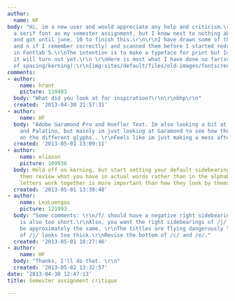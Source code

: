 ```yaml
---
author:
  name: HF
body: "Hi, im a new user and would appreciate any help and criticism.\r\nIm making
  a serif font as my semester assignment, but I know next to nothing about typedesign
  and got until june. 10 to finish this.\r\n\r\nI have drawn some of the letters(o,a,b,g
  and n if I remember correctly) and scanned them before I started redrawing them
  in Fontlab 5.\r\nThe intention is to make a typeface for print but Im not sure how
  it will turn out yet.\r\n \r\nHere is most what I have done so far(sorry for lack
  of spacing/kerning):\r\n[img:sites/default/files/old-images/fontscreen_5964.jpg]"
comments:
- author:
    name: hrant
    picture: 110403
  body: "What did you look at for inspiration?\r\n\r\nhhp\r\n"
  created: '2013-04-30 21:57:31'
- author:
    name: HF
  body: "Adobe Garamond Pro and Hoefler Text. Im also looking a bit at Times New Roman
    and Palatino, but mainly im just looking at Garamond to see how the shapes are
    on the different glyphs.. \r\nFeels like im just making a mess after writing this..\r\n\r\n"
  created: '2013-05-01 13:09:11'
- author:
    name: eliason
    picture: 109936
  body: Hold off on kerning, but start setting your default sidebearings now. And
    then review what you have in actual words rather than in the alphabet. How the
    letters work together is more important than how they look by themselves.
  created: '2013-05-01 13:39:48'
- author:
    name: LexLuengas
    picture: 121993
  body: "Some comments: \r\n/f/ should have a negative right sidebearing. Its crossbar
    is also too short.\r\nAlso, you want the right sidebearings of /j/ and /q/ to
    be approximately the same. \r\nThe tittles are flying dangerously low.\r\nBottom
    of /j/ looks too thick.\r\nRevise the bottom of /c/ and /e/."
  created: '2013-05-01 18:27:46'
- author:
    name: HF
  body: "Thanks, I'll do that. \r\n"
  created: '2013-05-02 13:32:57'
date: '2013-04-30 12:47:13'
title: Semester assignment critique

---
```

